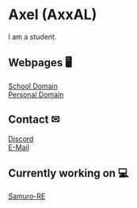 # Axel (AxxAL)

I am a student.

## Webpages 🖥
[School Domain](https://19axer.ssis.nu "My School's domain.")\
[Personal Domain](https://www.axxal.net "My Personal Domain")

## Contact ✉
[Discord](https://discordapp.com/users/227060534887972864 "My Discord profile.")\
[E-Mail](mailto:me@axxal.net "E-Mail me :D")

## Currently working on 💻
[Samuro-RE](https://github.com/AxxAL/Samuro-RE)

<!--
**AxxAL/AxxAL** is a ✨ _special_ ✨ repository because its `README.md` (this file) appears on your GitHub profile.

Here are some ideas to get you started:

- 🔭 I’m currently working on ...
- 🌱 I’m currently learning ...
- 👯 I’m looking to collaborate on ...
- 🤔 I’m looking for help with ...
- 💬 Ask me about ...
- 📫 How to reach me: ...
- 😄 Pronouns: ...
- ⚡ Fun fact: ...
-->
